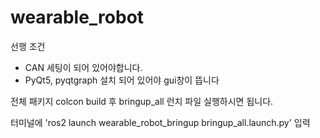 # wearable_robot

선행 조건
- CAN 세팅이 되어 있어야합니다.
- PyQt5, pyqtgraph 설치 되어 있어야 gui창이 뜹니다

전체 패키지 colcon build 후
bringup_all 런치 파일 실행하시면 됩니다.

터미널에 'ros2 launch wearable_robot_bringup bringup_all.launch.py' 입력




